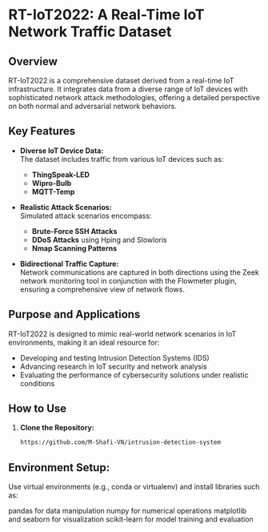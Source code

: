 # RT-IoT2022: A Real-Time IoT Network Traffic Dataset

## Overview

RT-IoT2022 is a comprehensive dataset derived from a real-time IoT infrastructure. It integrates data from a diverse range of IoT devices with sophisticated network attack methodologies, offering a detailed perspective on both normal and adversarial network behaviors.

## Key Features

- **Diverse IoT Device Data:**  
  The dataset includes traffic from various IoT devices such as:
  - **ThingSpeak-LED**
  - **Wipro-Bulb**
  - **MQTT-Temp**

- **Realistic Attack Scenarios:**  
  Simulated attack scenarios encompass:
  - **Brute-Force SSH Attacks**
  - **DDoS Attacks** using Hping and Slowloris
  - **Nmap Scanning Patterns**

- **Bidirectional Traffic Capture:**  
  Network communications are captured in both directions using the Zeek network monitoring tool in conjunction with the Flowmeter plugin, ensuring a comprehensive view of network flows.

## Purpose and Applications

RT-IoT2022 is designed to mimic real-world network scenarios in IoT environments, making it an ideal resource for:
- Developing and testing Intrusion Detection Systems (IDS)
- Advancing research in IoT security and network analysis
- Evaluating the performance of cybersecurity solutions under realistic conditions


## How to Use

1. **Clone the Repository:**
   ```bash
   https://github.com/M-Shafi-VN/intrusion-detection-system
   

## Environment Setup:
Use virtual environments (e.g., conda or virtualenv) and install libraries such as:

pandas for data manipulation
numpy for numerical operations
matplotlib and seaborn for visualization
scikit-learn for model training and evaluation



